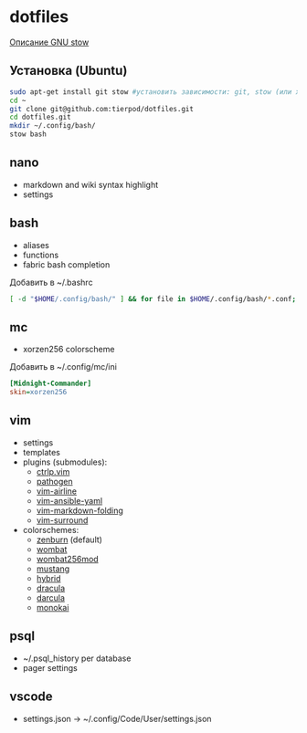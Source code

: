# dotfiles

[Описание GNU stow](https://github.com/tierpod/dotfiles/wiki/stow)

## Установка (Ubuntu)
```bash
sudo apt-get install git stow #установить зависимости: git, stow (или xstow):
cd ~
git clone git@github.com:tierpod/dotfiles.git
cd dotfiles.git
mkdir ~/.config/bash/
stow bash
```

## nano
* markdown and wiki syntax highlight
* settings

## bash
* aliases
* functions
* fabric bash completion

Добавить в ~/.bashrc
```bash
[ -d "$HOME/.config/bash/" ] && for file in $HOME/.config/bash/*.conf; do . $file; done
```

## mc
* xorzen256 colorscheme

Добавить в ~/.config/mc/ini
```ini
[Midnight-Commander]
skin=xorzen256
```

## vim
* settings
* templates
* plugins (submodules):
  * [ctrlp.vim](http://kien.github.com/ctrlp.vim)
  * [pathogen](https://github.com/tpope/vim-pathogen)
  * [vim-airline](https://github.com/bling/vim-airline)
  * [vim-ansible-yaml](https://github.com/chase/vim-ansible-yaml)
  * [vim-markdown-folding](vim-markdown-folding)
  * [vim-surround](https://github.com/tpope/vim-surround)
* colorschemes:
  * [zenburn](https://github.com/jnurmine/Zenburn) (default)
  * [wombat](https://github.com/vim-scripts/Wombat)
  * [wombat256mod](https://github.com/vim-scripts/wombat256.vim)
  * [mustang](https://github.com/croaker/mustang-vim/tree/master/colors)
  * [hybrid](https://github.com/w0ng/vim-hybrid)
  * [dracula](https://github.com/zenorocha/dracula-theme)
  * [darcula](https://github.com/blueshirts/darcula)
  * [monokai](http://github.com/sickill/coloration)

## psql
* ~/.psql_history per database
* pager settings

## vscode
* settings.json -> ~/.config/Code/User/settings.json

